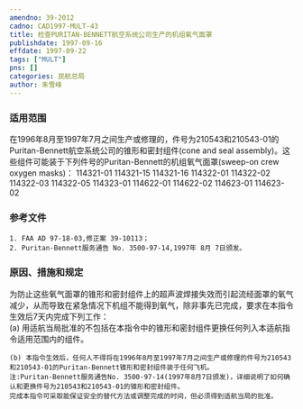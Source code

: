 ```yaml
---
amendno: 39-2012  
cadno: CAD1997-MULT-43  
title: 检查PURITAN-BENNETT航空系统公司生产的机组氧气面罩  
publishdate: 1997-09-16  
effdate: 1997-09-22  
tags: ["MULT"]  
pns: []  
categories: 民航总局  
author: 朱雪峰  
---
```

  
### 适用范围  
在1996年8月至1997年7月之间生产或修理的，件号为210543和210543-01的Puritan-Bennett航空系统公司的锥形和密封组件(cone and seal assembly)。这些组件可能装于下列件号的Puritan-Bennett的机组氧气面罩(sweep-on crew oxygen masks)：
114321-01  114321-15  114321-16  114322-01
114322-02  114322-03  114322-05  114323-01
114622-01  114622-02  114623-01  114623-02  
  
<!--more-->  
### 参考文件  
    1. FAA AD 97-18-03,修正案 39-10113；  
    2. Puritan-Bennett服务通告 No. 3500-97-14,1997年 8月 7日颁发。  
  
### 原因、措施和规定  
为防止这些氧气面罩的锥形和密封组件上的超声波焊接失效而引起流经面罩的氧气减少，从而导致在紧急情况下机组不能得到氧气，除非事先已完成，要求在本指令生效后7天内完成下列工作：  
    (a) 用适航当局批准的不包括在本指令中的锥形和密封组件更换任何列入本适航指令适用范围内的组件。  
      
    (b) 本指令生效后，任何人不得将在1996年8月至1997年7月之间生产或修理的件号为210543和210543-01的Puritan-Bennett锥形和密封组件装于任何飞机。  
    注:Puritan-Bennett服务通告No. 3500-97-14(1997年8月7日颁发)，详细说明了如何确认和更换件号为210543和210543-01的锥形和密封组件。  
    完成本指令可采取能保证安全的替代方法或调整完成的时间，但必须得到适航当局的批准。  
